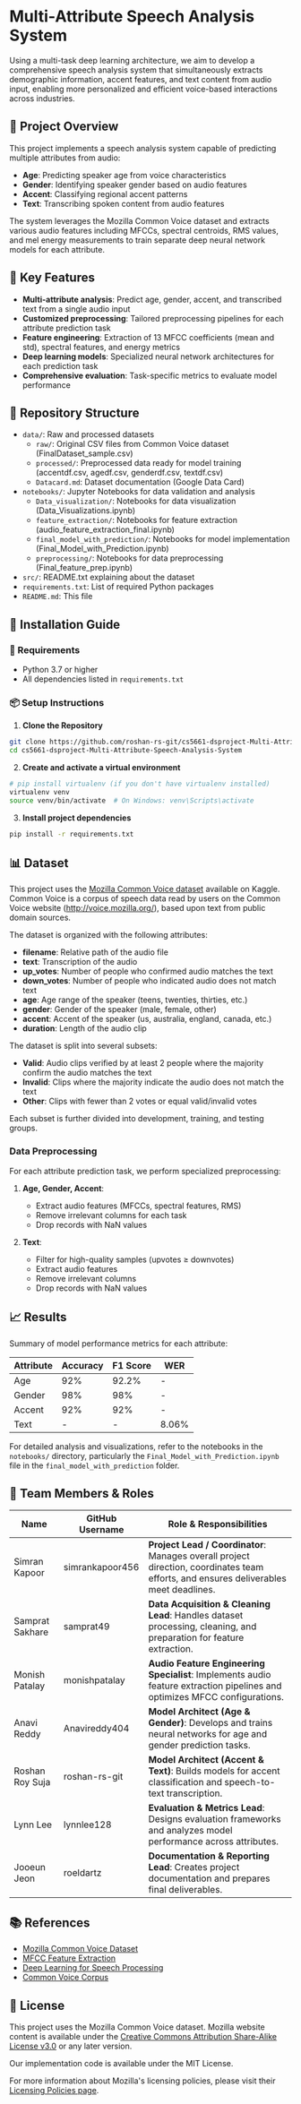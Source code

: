 # Multi-Attribute Speech Analysis System

Using a multi-task deep learning architecture, we aim to develop a comprehensive speech analysis system that simultaneously extracts demographic information, accent features, and text content from audio input, enabling more personalized and efficient voice-based interactions across industries.

## 🎯 Project Overview

This project implements a speech analysis system capable of predicting multiple attributes from audio:
- **Age**: Predicting speaker age from voice characteristics
- **Gender**: Identifying speaker gender based on audio features
- **Accent**: Classifying regional accent patterns
- **Text**: Transcribing spoken content from audio features

The system leverages the Mozilla Common Voice dataset and extracts various audio features including MFCCs, spectral centroids, RMS values, and mel energy measurements to train separate deep neural network models for each attribute.

## 🔑 Key Features

- **Multi-attribute analysis**: Predict age, gender, accent, and transcribed text from a single audio input
- **Customized preprocessing**: Tailored preprocessing pipelines for each attribute prediction task
- **Feature engineering**: Extraction of 13 MFCC coefficients (mean and std), spectral features, and energy metrics
- **Deep learning models**: Specialized neural network architectures for each prediction task
- **Comprehensive evaluation**: Task-specific metrics to evaluate model performance

## 📂 Repository Structure

* `data/`: Raw and processed datasets
  * `raw/`: Original CSV files from Common Voice dataset (FinalDataset_sample.csv)
  * `processed/`: Preprocessed data ready for model training (accentdf.csv, agedf.csv, genderdf.csv, textdf.csv)
  * `Datacard.md`: Dataset documentation (Google Data Card)
* `notebooks/`: Jupyter Notebooks for data validation and analysis
  * `Data_visualization/`: Notebooks for data visualization (Data_Visualizations.ipynb)
  * `feature_extraction/`: Notebooks for feature extraction (audio_feature_extraction_final.ipynb)
  * `final_model_with_prediction/`: Notebooks for model implementation (Final_Model_with_Prediction.ipynb)
  * `preprocessing/`: Notebooks for data preprocessing (Final_feature_prep.ipynb)
* `src/`: README.txt explaining about the dataset
* `requirements.txt`: List of required Python packages
* `README.md`: This file

## 🚀 Installation Guide

### 🔧 Requirements

* Python 3.7 or higher
* All dependencies listed in `requirements.txt`

### 📦 Setup Instructions

1. **Clone the Repository**

```bash
git clone https://github.com/roshan-rs-git/cs5661-dsproject-Multi-Attribute-Speech-Analysis-System.git
cd cs5661-dsproject-Multi-Attribute-Speech-Analysis-System
```

2. **Create and activate a virtual environment**

```bash
# pip install virtualenv (if you don't have virtualenv installed)
virtualenv venv
source venv/bin/activate  # On Windows: venv\Scripts\activate
```

3. **Install project dependencies**

```bash
pip install -r requirements.txt
```

## 📊 Dataset

This project uses the [Mozilla Common Voice dataset](https://www.kaggle.com/datasets/mozillaorg/common-voice/data) available on Kaggle. Common Voice is a corpus of speech data read by users on the Common Voice website (http://voice.mozilla.org/), based upon text from public domain sources.

The dataset is organized with the following attributes:
- **filename**: Relative path of the audio file
- **text**: Transcription of the audio
- **up_votes**: Number of people who confirmed audio matches the text
- **down_votes**: Number of people who indicated audio does not match text
- **age**: Age range of the speaker (teens, twenties, thirties, etc.)
- **gender**: Gender of the speaker (male, female, other)
- **accent**: Accent of the speaker (us, australia, england, canada, etc.)
- **duration**: Length of the audio clip

The dataset is split into several subsets:
- **Valid**: Audio clips verified by at least 2 people where the majority confirm the audio matches the text
- **Invalid**: Clips where the majority indicate the audio does not match the text
- **Other**: Clips with fewer than 2 votes or equal valid/invalid votes

Each subset is further divided into development, training, and testing groups.

### Data Preprocessing

For each attribute prediction task, we perform specialized preprocessing:

1. **Age, Gender, Accent**:
   - Extract audio features (MFCCs, spectral features, RMS)
   - Remove irrelevant columns for each task
   - Drop records with NaN values

2. **Text**:
   - Filter for high-quality samples (upvotes ≥ downvotes)
   - Extract audio features
   - Remove irrelevant columns
   - Drop records with NaN values

## 📈 Results

Summary of model performance metrics for each attribute:

| Attribute | Accuracy | F1 Score | WER   |
|-----------|----------|----------|-------|
| Age       | 92%      | 92.2%    | -     |
| Gender    | 98%      | 98%      | -     |
| Accent    | 92%      | 92%      | -     |
| Text      | -        | -        | 8.06% |

For detailed analysis and visualizations, refer to the notebooks in the `notebooks/` directory, particularly the `Final_Model_with_Prediction.ipynb` file in the `final_model_with_prediction` folder.

## 👥 Team Members & Roles

| Name | GitHub Username | Role & Responsibilities |
|------|-----------------|-------------------------|
| Simran Kapoor | simrankapoor456 | **Project Lead / Coordinator**: Manages overall project direction, coordinates team efforts, and ensures deliverables meet deadlines. |
| Samprat Sakhare | samprat49 | **Data Acquisition & Cleaning Lead**: Handles dataset processing, cleaning, and preparation for feature extraction. |
| Monish Patalay | monishpatalay | **Audio Feature Engineering Specialist**: Implements audio feature extraction pipelines and optimizes MFCC configurations. |
| Anavi Reddy | Anavireddy404 | **Model Architect (Age & Gender)**: Develops and trains neural networks for age and gender prediction tasks. |
| Roshan Roy Suja | roshan-rs-git | **Model Architect (Accent & Text)**: Builds models for accent classification and speech-to-text transcription. |
| Lynn Lee | lynnlee128 | **Evaluation & Metrics Lead**: Designs evaluation frameworks and analyzes model performance across attributes. |
| Jooeun Jeon | roeldartz | **Documentation & Reporting Lead**: Creates project documentation and prepares final deliverables. |

## 📚 References

- [Mozilla Common Voice Dataset](https://www.kaggle.com/datasets/mozillaorg/common-voice/data)
- [MFCC Feature Extraction](https://pytorch.org/audio/main/generated/torchaudio.transforms.MFCC.html)
- [Deep Learning for Speech Processing](https://www.deeplearningbook.org/)
- [Common Voice Corpus](https://commonvoice.mozilla.org/en/datasets)

## 📄 License

This project uses the Mozilla Common Voice dataset. Mozilla website content is available under the [Creative Commons Attribution Share-Alike License v3.0](https://www.mozilla.org/en-US/foundation/licensing/website-content/) or any later version.

Our implementation code is available under the MIT License.

For more information about Mozilla's licensing policies, please visit their [Licensing Policies page](https://www.mozilla.org/en-US/foundation/licensing/).

